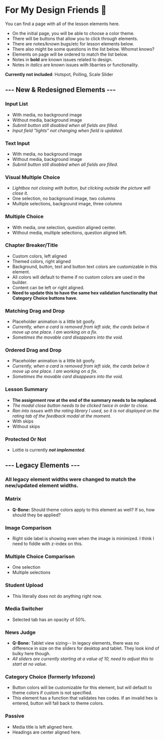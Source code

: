 # For My Design Friends 🥰

You can find a page with all of the lesson elements here.
* On the initial page, you will be able to choose a color theme. 
* There will be buttons that allow you to click through elements. 
* There are notes/known bugs/etc for lesson elements below.
* There also might be some questions in the list below. Whomst knows?
* Elements on page will be ordered to match the list below.
* Notes in **bold** are known issues related to design.
* Notes in *italics* are known issues with libarries or functionality.

**Currently not included**: Hotspot, Polling, Scale Slider

## --- New & Redesigned Elements ---

### Input List
  * With media, no background image
  * Without media, background image
  * *Submit button still disabled when all fields are filled.*
  * *Input field "lights" not changing when field is updated.*

### Text Input
  * With media, no background image
  * Without media, background image
  * *Submit button still disabled when all fields are filled.*

### Visual Multiple Choice
  * *Lightbox not closing with button, but clicking outside the picture will close it.*
  * One selection, no background image, two columns
  * Multiple selections, background image, three columns

### Multiple Choice
  * With media, one selection, question aligned center.
  * Without media, multiple selections, question aligned left.

### Chapter Breaker/Title
  * Custom colors, left aligned
  * Themed colors, right aligned
  * Background, button, text and button text colors are customizable in this element.
  * All colors will default to theme if no custom colors are used in the builder.
  * Content can be left or right aligned.
  * **Need to update this to have the same hex validation functionality that Category Choice buttons have.**

### Matching Drag and Drop
  * Placeholder animation is a little bit goofy.
  * *Currently, when a card is removed from left side, the cards below it move up one place. I am working on a fix.*
  * *Sometimes the movable card disappears into the void.*

### Ordered Drag and Drop
  * Placeholder animation is a little bit goofy.
  * *Currently, when a card is removed from left side, the cards below it move up one place. I am working on a fix.*
  * *Sometimes the movable card disappears into the void.*

### Lesson Summary
  * **The assignment row at the end of the summary needs to be replaced.**
  * *The modal close button needs to be clicked twice in order to close.*
  * *Ran into issues with the rating library I used, so it is not displayed on the rating tab of the feedback modal at the moment.*
  * With skips
  * Without skips

### Protected Or Not
  * Lottie is currently ***not implemented***.

## --- Legacy Elements ---
### All legacy element widths were changed to match the new/updated element widths.

### Matrix
  * **Q-Bone:** Should theme colors apply to this element as well? If so, how should they be applied?

### Image Comparison
  * Right side label is showing even when the image is minimized. I think I need to fiddle with z-index on this.

### Multiple Choice Comparison
  * One selection
  * Multiple selections

### Student Upload
  * This literally does not do anything right now.

### Media Switcher
  * Selected tab has an opacity of 50%.

### News Judge
  * **Q-Bone:** Tablet view sizing-- In legacy elements, there was no difference in size on the sliders for desktop and tablet. They look kind of bulky here though.
  * *All sliders are currently starting at a value of 10, need to adjust this to start at no value.* 

### Category Choice (formerly Infozone)
  * Button colors will be customizable for this element, but will default to theme colors if custom is not specified.
  * This element has a function that validates hex codes. If an invalid hex is entered, button will fall back to theme colors.

### Passive
  * Media title is left aligned here.
  * Headings are center aligned here.

